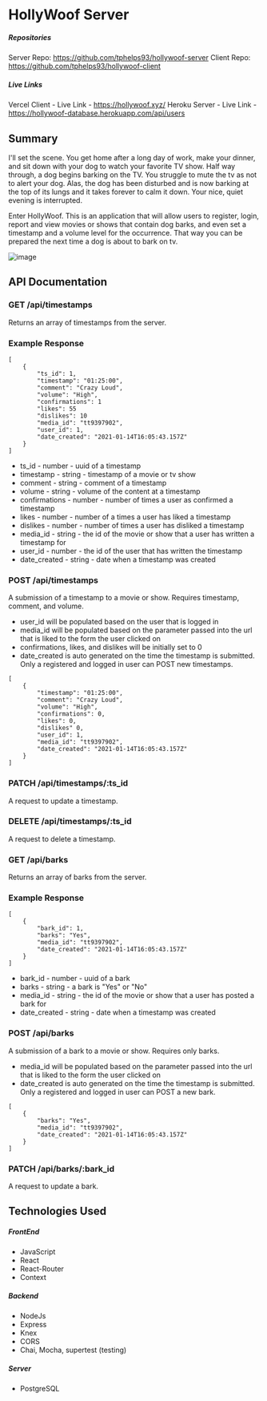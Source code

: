 # HollyWoof Server

##### Repositories

Server Repo: https://github.com/tphelps93/hollywoof-server
Client Repo: https://github.com/tphelps93/hollywoof-client

##### Live Links

Vercel Client - Live Link - https://hollywoof.xyz/
Heroku Server - Live Link - https://hollywoof-database.herokuapp.com/api/users

## Summary

I'll set the scene. You get home after a long day of work, make your dinner, and sit down with your dog to watch your favorite TV show. Half way through, a dog begins barking on the TV. You struggle to mute the tv as not to alert your dog. Alas, the dog has been disturbed and is now
barking at the top of its lungs and it takes forever to calm it down. Your nice, quiet evening is interrupted.

Enter HollyWoof. This is an application that will allow users to register, login, report and view movies or shows that contain dog barks, and even set a timestamp and a volume level for the occurrence. That way you can be prepared the next time a dog is about to bark on tv.

![image](https://user-images.githubusercontent.com/55715053/104391907-f6982000-550e-11eb-8b72-f7ef17f44d29.png)

## API Documentation

### GET /api/timestamps

Returns an array of timestamps from the server.

### Example Response

```
[
    {
        "ts_id": 1,
        "timestamp": "01:25:00",
        "comment": "Crazy Loud",
        "volume": "High",
        "confirmations": 1
        "likes": 55
        "dislikes": 10
        "media_id": "tt9397902",
        "user_id": 1,
        "date_created": "2021-01-14T16:05:43.157Z"
    }
]
```

- ts_id - number - uuid of a timestamp
- timestamp - string - timestamp of a movie or tv show
- comment - string - comment of a timestamp
- volume - string - volume of the content at a timestamp
- confirmations - number - number of times a user as confirmed a timestamp
- likes - number - number of a times a user has liked a timestamp
- dislikes - number - number of times a user has disliked a timestamp
- media_id - string - the id of the movie or show that a user has written a timestamp for
- user_id - number - the id of the user that has written the timestamp
- date_created - string - date when a timestamp was created

### POST /api/timestamps

A submission of a timestamp to a movie or show. Requires timestamp, comment, and volume.
 - user_id will be populated based on the user that is logged in
 - media_id will be populated based on the parameter passed into the url that is liked to the form the user clicked on
 - confirmations, likes, and dislikes will be initially set to 0
 - date_created is auto generated on the time the timestamp is submitted.
Only a registered and logged in user can POST new timestamps.

```
[
    {
        "timestamp": "01:25:00",
        "comment": "Crazy Loud",
        "volume": "High",
        "confirmations": 0,
        "likes": 0,
        "dislikes" 0,
        "user_id": 1,
        "media_id": "tt9397902",
        "date_created": "2021-01-14T16:05:43.157Z"
    }
]
```

### PATCH /api/timestamps/:ts_id

A request to update a timestamp.

### DELETE /api/timestamps/:ts_id

A request to delete a timestamp.



### GET /api/barks

Returns an array of barks from the server.

### Example Response

```
[
    {
        "bark_id": 1,
        "barks": "Yes",
        "media_id": "tt9397902",
        "date_created": "2021-01-14T16:05:43.157Z"
    }
]
```

- bark_id - number - uuid of a bark
- barks - string - a bark is "Yes" or "No"
- media_id - string - the id of the movie or show that a user has posted a bark for
- date_created - string - date when a timestamp was created

### POST /api/barks

A submission of a bark to a movie or show. Requires only barks.
 - media_id will be populated based on the parameter passed into the url that is liked to the form the user clicked on
 - date_created is auto generated on the time the timestamp is submitted.
Only a registered and logged in user can POST a new bark.

```
[
    {
        "barks": "Yes",
        "media_id": "tt9397902",
        "date_created": "2021-01-14T16:05:43.157Z"
    }
]
```

### PATCH /api/barks/:bark_id

A request to update a bark.

## Technologies Used

##### FrontEnd

- JavaScript
- React
- React-Router
- Context

##### Backend

- NodeJs
- Express
- Knex
- CORS
- Chai, Mocha, supertest (testing)

##### Server

- PostgreSQL

